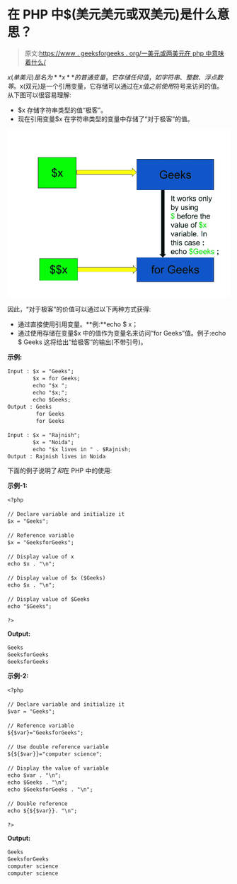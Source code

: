 # 在 PHP 中$(美元美元或双美元)是什么意思？

> 原文:[https://www . geeksforgeeks . org/一美元或两美元在 php 中意味着什么/](https://www.geeksforgeeks.org/what-does-dollar-dollar-or-double-dollar-means-in-php/)

$x(单美元)是名为 **x** 的普通变量，它存储任何值，如字符串、整数、浮点数等。$x(双元)是一个引用变量，它存储可以通过在$x 值之前使用$符号来访问的值。
从下图可以很容易理解:

*   $x 存储字符串类型的值“极客”。
*   现在引用变量$x 在字符串类型的变量中存储了“对于极客”的值。

![](img/05d3328ecbac10aae8fdc651926481df.png)

因此，“对于极客”的价值可以通过以下两种方式获得:

*   通过直接使用引用变量。**例:**echo $ x；
*   通过使用存储在变量$x 中的值作为变量名来访问“for Geeks”值。例子:echo $ Geeks 这将给出“给极客”的输出(不带引号)。

**示例:**

```
Input : $x = "Geeks";  
        $x = for Geeks;  
        echo "$x ";  
        echo "$x;";   
        echo $Geeks;
Output : Geeks 
         for Geeks
         for Geeks

Input : $x = "Rajnish";  
        $x = "Noida";  
        echo "$x lives in " . $Rajnish;
Output : Rajnish lives in Noida

```

下面的例子说明了$和$在 PHP 中的使用:

**示例-1:**

```
<?php 

// Declare variable and initialize it
$x = "Geeks";     

// Reference variable
$x = "GeeksforGeeks";

// Display value of x
echo $x . "\n"; 

// Display value of $x ($Geeks)
echo $x . "\n"; 

// Display value of $Geeks
echo "$Geeks";

?>
```

**Output:**

```
Geeks
GeeksforGeeks
GeeksforGeeks

```

**示例-2:**

```
<?php 

// Declare variable and initialize it
$var = "Geeks"; 

// Reference variable
${$var}="GeeksforGeeks"; 

// Use double reference variable
${${$var}}="computer science";

// Display the value of variable
echo $var . "\n"; 
echo $Geeks . "\n"; 
echo $GeeksforGeeks . "\n"; 

// Double reference
echo ${${$var}}. "\n"; 

?> 
```

**Output:**

```
Geeks
GeeksforGeeks
computer science
computer science

```